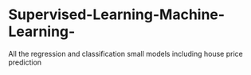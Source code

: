# Supervised-Learning-Machine-Learning-
All the regression and classification small models including house price prediction 
